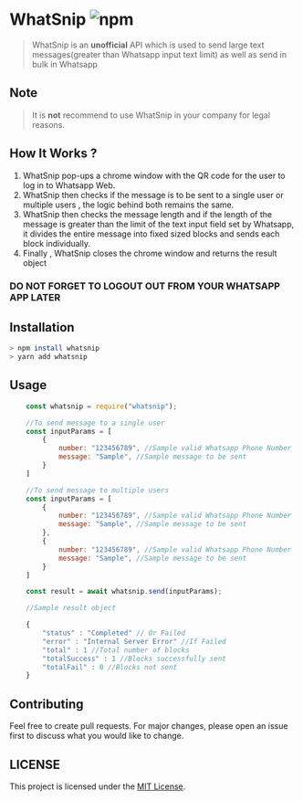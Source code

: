 # WhatSnip ![npm](https://img.shields.io/badge/npm-v2.0.0-blue)

> WhatSnip is an **unofficial** API which is used to send large text messages(greater than Whatsapp input text limit) as well as send in bulk in Whatsapp

## Note

> It is **not** recommend to use WhatSnip in your company for legal reasons.

## How It Works ?

1. WhatSnip pop-ups a chrome window with the QR code for the user to log in to Whatsapp Web.
2. WhatSnip then checks if the message is to be sent to a single user or multiple users , the logic behind both remains the same.
3. WhatSnip then checks the message length and if the length of the message is greater than the limit of the text input field set by Whatsapp, it divides the entire message into fixed sized blocks and sends each block individually.
4. Finally , WhatSnip closes the chrome window and returns the result object

### DO NOT FORGET TO LOGOUT OUT FROM YOUR WHATSAPP APP LATER

## Installation

```bash
> npm install whatsnip
> yarn add whatsnip
```

## Usage

```javascript
    const whatsnip = require("whatsnip");

    //To send message to a single user
    const inputParams = [
        {
            number: "123456789", //Sample valid Whatsapp Phone Number
            message: "Sample", //Sample message to be sent
        }
    ]

    //To send message to multiple users
    const inputParams = [
        {
            number: "123456789", //Sample valid Whatsapp Phone Number
            message: "Sample", //Sample message to be sent
        },
        {
            number: "123456789", //Sample valid Whatsapp Phone Number
            message: "Sample", //Sample message to be sent
        }
    ]

    const result = await whatsnip.send(inputParams);

    //Sample result object

    {
        "status" : "Completed" // Or Failed
        "error" : "Internal Server Error" //If Failed
        "total" : 1 //Total number of blocks
        "totalSuccess" : 1 //Blocks successfully sent
        "totalFail" : 0 //Blocks not sent
    }

```

## Contributing

Feel free to create pull requests. For major changes, please open an issue first to discuss what you would like to change.

## LICENSE

This project is licensed under the [MIT License](LICENSE).
